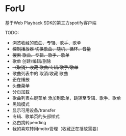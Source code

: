 # ForU

基于Web Playback SDK的第三方spotify客户端

TODO:
- ~~浏览收藏的歌曲、专辑、歌手、歌单~~
- ~~控制播放器  切换歌曲、随机、循环、音量~~
- ~~搜索  歌曲、专辑、歌手、歌单~~
- 歌单  创建/编辑/删除 
- ~~（取消）收藏  歌曲/专辑/歌手/歌单~~
- 歌曲列表中的 取消/收藏 歌曲
- ~~正在播放~~
- ~~头像菜单~~
- 分页加载
- 歌曲列表右键菜单  添加到歌单，跳转至专辑、歌手、歌单
- 黑暗模式
- 显示可用设备/transfer
- 专辑、歌单页的头部样式
- 路由跳转pending
- 我的喜欢转用mobx管理（收藏正在播放需要）